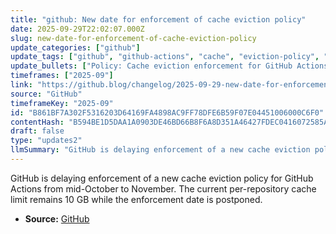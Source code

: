 ```yaml
---
title: "github: New date for enforcement of cache eviction policy"
date: 2025-09-29T22:02:07.000Z
slug: new-date-for-enforcement-of-cache-eviction-policy
update_categories: ["github"]
update_tags: ["github", "github-actions", "cache", "eviction-policy", "announcement", "delay"]
update_bullets: ["Policy: Cache eviction enforcement for GitHub Actions", "Change: enforcement moved from mid-October to November", "Current limit: each repository has a 10 GB maximum cache size", "Source: announcement posted on the GitHub Blog"]
timeframes: ["2025-09"]
link: "https://github.blog/changelog/2025-09-29-new-date-for-enforcement-of-cache-eviction-policy"
source: "GitHub"
timeframeKey: "2025-09"
id: "B861BF7A302F5316203D64169FA4898AC9FF78DFE6B59F07E04451006000C6F0"
contentHash: "B594BE1D5DAA1A0903DE46BD66B8F6A8D351A46427FDEC0416072585A00EA27C"
draft: false
type: "updates2"
llmSummary: "GitHub is delaying enforcement of a new cache eviction policy for GitHub Actions from mid-October to November. The current per-repository cache limit remains 10 GB while the enforcement date is postponed."
---
```


GitHub is delaying enforcement of a new cache eviction policy for GitHub Actions from mid-October to November. The current per-repository cache limit remains 10 GB while the enforcement date is postponed.

- **Source:** [GitHub](https://github.blog/changelog/2025-09-29-new-date-for-enforcement-of-cache-eviction-policy)
